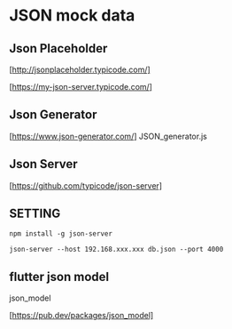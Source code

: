 # JSON mock data

## Json Placeholder
[http://jsonplaceholder.typicode.com/]

[https://my-json-server.typicode.com/]

## Json Generator
[https://www.json-generator.com/]
JSON_generator.js


## Json Server
[https://github.com/typicode/json-server]

## SETTING

`npm install -g json-server`

`json-server --host 192.168.xxx.xxx db.json --port 4000`

## flutter json model

json_model

[https://pub.dev/packages/json_model]